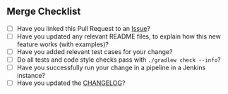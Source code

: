 ## Merge Checklist

* [ ] Have you linked this Pull Request to an [Issue](https://github.com/manheim/terraform-pipeline/issues)?
* [ ] Have you updated any relevant README files, to explain how this new feature works (with examples)?
* [ ] Have you added relevant test cases for your change?
* [ ] Do all tests and code style checks pass with `./gradlew check --info`?
* [ ] Have you successfully run your change in a pipeline in a Jenkins instance?
* [ ] Have you updated the [CHANGELOG](https://github.com/manheim/terraform-pipeline/blob/master/CHANGELOG.md)?
